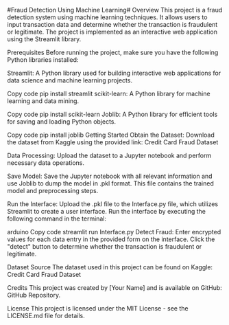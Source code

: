 #Fraud Detection Using Machine Learning#
Overview
This project is a fraud detection system using machine learning techniques. It allows users to input transaction data and determine whether the transaction is fraudulent or legitimate. The project is implemented as an interactive web application using the Streamlit library.

Prerequisites
Before running the project, make sure you have the following Python libraries installed:

Streamlit: A Python library used for building interactive web applications for data science and machine learning projects.

Copy code
pip install streamlit
scikit-learn: A Python library for machine learning and data mining.

Copy code
pip install scikit-learn
Joblib: A Python library for efficient tools for saving and loading Python objects.

Copy code
pip install joblib
Getting Started
Obtain the Dataset: Download the dataset from Kaggle using the provided link:
Credit Card Fraud Dataset

Data Processing: Upload the dataset to a Jupyter notebook and perform necessary data operations.

Save Model: Save the Jupyter notebook with all relevant information and use Joblib to dump the model in .pkl format. This file contains the trained model and preprocessing steps.

Run the Interface: Upload the .pkl file to the Interface.py file, which utilizes Streamlit to create a user interface. Run the interface by executing the following command in the terminal:

arduino
Copy code
streamlit run Interface.py
Detect Fraud: Enter encrypted values for each data entry in the provided form on the interface. Click the "detect" button to determine whether the transaction is fraudulent or legitimate.

Dataset Source
The dataset used in this project can be found on Kaggle:
Credit Card Fraud Dataset

Credits
This project was created by [Your Name] and is available on GitHub: GitHub Repository.

License
This project is licensed under the MIT License - see the LICENSE.md file for details.
